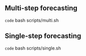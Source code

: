 ## Multi-step forecasting
`code` bash scripts/multi.sh
## Single-step forecasting
`code` bash scripts/single.sh